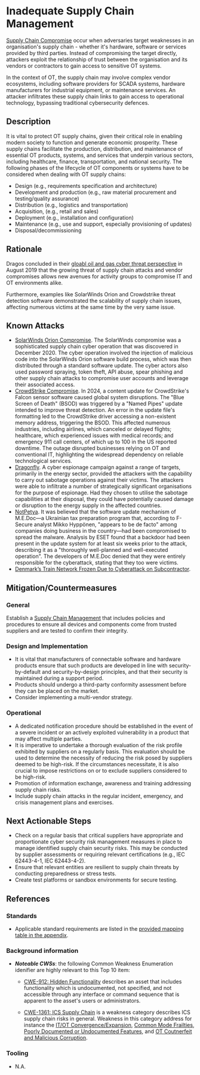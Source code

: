 # Inadequate Supply Chain Management

[Supply Chain Compromise](https://attack.mitre.org/techniques/T0862/) occur when adversaries target weaknesses in an organisation's supply chain - whether it's hardware, software or services provided by third parties. Instead of compromising the target directly, attackers exploit the relationship of trust between the organisation and its vendors or contractors to gain access to sensitive OT systems.

In the context of OT, the supply chain may involve complex vendor ecosystems, including software providers for SCADA systems, hardware manufacturers for industrial equipment, or maintenance services. An attacker infiltrates these supply chain links to gain access to operational technology, bypassing traditional cybersecurity defences.

## Description

It is vital to protect OT supply chains, given their critical role in enabling modern society to function and generate economic prosperity. These supply chains facilitate the production, distribution, and maintenance of essential OT products, systems, and services that underpin various sectors, including healthcare, finance, transportation, and national security.
The following phases of the lifecycle of OT components or systems have to be considered when dealing with OT supply chains:

- Design (e.g., requirements specification and architecture)
- Development and production (e.g., raw material procurement and testing/quality assurance)
- Distribution (e.g., logistics and transportation)
- Acquisition, (e.g., retail and sales)
- Deployment (e.g., installation and configuration)
- Maintenance (e.g., use and support, especially provisioning of updates)
- Disposal/decommissioning

## Rationale

Dragos concluded in their [gloabl oil and gas cyber threat perspective](https://web.archive.org/web/20250401031929/https://www.dragos.com/wp-content/uploads/Dragos-Oil-and-Gas-Threat-Perspective-2019.pdf) in August 2019 that the growing threat of supply chain attacks and vendor compromises allows new avenues for activity groups to compromise IT and OT environments alike.

Furthermore, examples like SolarWinds Orion and Crowdstrike threat detection software demonstrated the scalability of supply chain issues, affecting numerous victims at the same time by the very same issue.

## Known Attacks

- [SolarWinds Orion Compromise](https://attack.mitre.org/campaigns/C0024/). The SolarWinds compromise was a sophisticated supply chain cyber operation that was discovered in December 2020. The cyber operation involved the injection of malicious code into the SolarWinds Orion software build process, which was then distributed through a standard software update. The cyber actors also used password spraying, token theft, API abuse, spear phishing and other supply chain attacks to compromise user accounts and leverage their associated access.
- [CrowdStrike Compromise](https://www.sygnia.co/blog/crowdstrike-outage-security-vs-operational-stability/). In 2024, a content update for CrowdStrike's Falcon sensor software caused global system disruptions. The "Blue Screen of Death" (BSOD) was triggered by a "Named Pipes" update intended to improve threat detection. An error in the update file's formatting led to the CrowdStrike driver accessing a non-existent memory address, triggering the BSOD. This affected numerous industries, including airlines, which canceled or delayed flights; healthcare, which experienced issues with medical records; and emergency 911 call centers, of which up to 100 in the US reported downtime. The outage disrupted businesses relying on OT and conventional IT, highlighting the widespread dependency on reliable technological services.
- [Dragonfly](https://docs.broadcom.com/doc/dragonfly_threat_against_western_energy_suppliers). A cyber espionage campaign against a range of targets, primarily in the energy sector, provided the attackers with the capability to carry out sabotage operations against their victims. The attackers were able to infiltrate a number of strategically significant organisations for the purpose of espionage. Had they chosen to utilise the sabotage capabilities at their disposal, they could have potentially caused damage or disruption to the energy supply in the affected countries.
- [NotPetya](https://en.wikipedia.org/wiki/Petya_(malware_family)). It was believed that the software update mechanism of M.E.Doc—a Ukrainian tax preparation program that, according to F-Secure analyst Mikko Hyppönen, "appears to be de facto" among companies doing business in the country—had been compromised to spread the malware. Analysis by ESET found that a backdoor had been present in the update system for at least six weeks prior to the attack, describing it as a "thoroughly well-planned and well-executed operation". The developers of M.E.Doc denied that they were entirely responsible for the cyberattack, stating that they too were victims.
- [Denmark’s Train Network Frozen Due to Cyberattack on Subcontractor](https://www.bitdefender.com/en-au/blog/hotforsecurity/denmarks-train-network-frozen-due-to-cyberattack-on-subcontractor).

## Mitigation/Countermeasures

### General

Establish a [Supply Chain Management](https://attack.mitre.org/mitigations/M0817/) that includes policies and procedures to ensure all devices and components come from trusted suppliers and are tested to confirm their integrity.

### Design and Implementation

- It is vital that manufacturers of connectable software and hardware products ensure that such products are developed in line with security-by-default and security-by-design principles, and that their security is maintained during a support period.
- Products should undergo a third-party conformity assessment before they can be placed on the market.
- Consider implementing a multi-vendor strategy.

### Operational

- A dedicated notification procedure should be established in the event of a severe incident or an actively exploited vulnerability in a product that may affect multiple parties.
- It is imperative to undertake a thorough evaluation of the risk profile exhibited by suppliers on a regularly basis. This evaluation should be used to determine the necessity of reducing the risk posed by suppliers deemed to be high-risk. If the circumstances necessitate, it is also crucial to impose restrictions on or to exclude suppliers considered to be high-risk.
- Promotion of information exchange, awareness and training addressing supply chain risks.
- Include supply chain attacks in the regular incident, emergency, and crisis management plans and exercises.

## Next Actionable Steps

- Check on a regular basis that critical suppliers have appropriate and proportionate cyber security risk management measures in place to manage identified supply chain security risks. This may be conducted by supplier assessments or requiring relevant certifications (e.g., IEC 62443-4-1, IEC 62443-4-2).
- Ensure that relevant entities are resilient to supply chain threats by conducting preparedness or stress tests.
- Create test platforms or sandbox environments for secure testing.

## References

### Standards

- Applicable standard requirements are listed in the [provided mapping table in the appendix](./../appendix/mappingTable.md).

### Background information

- ***Noteable CWSs***: the following Common Weakness Enumeration idenifier are highly relevant to this Top 10 item:

    - [CWE-912: Hidden Functionality](https://cwe.mitre.org/data/definitions/912.html) describes an asset that includes functionality which is undocumented, not specified, and not accessible through any interface or command sequence that is apparent to the asset's users or administrators.

    - [CWE-1361: ICS Supply Chain](https://cwe.mitre.org/data/definitions/1361.html) is a weakness category describes ICS supply chain risks in general. Weakness in this category address for instance the [IT/OT Convergence/Expansion](https://cwe.mitre.org/data/definitions/1369.html), [Common Mode Frailties](https://cwe.mitre.org/data/definitions/1370.html), [Poorly Documented or Undocumented Features](https://cwe.mitre.org/data/definitions/1371.html), and [OT Coutnerfeit and Malicious Corruption](https://cwe.mitre.org/data/definitions/1372.html).

### Tooling

- N.A.
